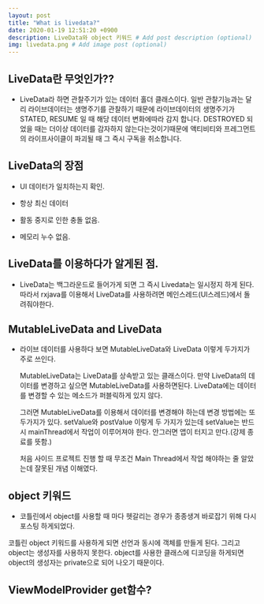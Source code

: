 ```yaml
---
layout: post
title: "What is livedata?"
date: 2020-01-19 12:51:20 +0900
description: LiveData와 object 키워드 # Add post description (optional)
img: livedata.png # Add image post (optional)
---
```


## LiveData란 무엇인가??

- LiveData라 하면 관찰주기가 있는 데이터 홀더 클래스이다. 일반 관찰기능과는 달리 라이브데이터는 생명주기를 관찰하기 때문에 라이브데이터의 생명주기가
  STATED, RESUME 일 때 해당 데이터 변화에따라 감지 합니다. DESTROYED 되었을 때는 더이상 데이터를 감자하지 않는다는것이기때문에 액티비티와 프레그먼트의 라이프사이클이 파괴될 때 그 즉시 구독을 취소합니다.

## LiveData의 장점

- UI 데이터가 일치하는지 확인.

- 항상 최신 데이터

- 활동 중지로 인한 충돌 없음.

- 메모리 누수 없음.

## LiveData를 이용하다가 알게된 점.

- LiveData는 백그라운드로 들어가게 되면 그 즉시 Livedata는 일시정지 하게 된다. 따라서 rxjava를 이용해서 LiveData를 사용하려면 메인스레드(UI스레드)에서 돌려줘야한다.

## MutableLiveData and LiveData

- 라이브 데이터를 사용하다 보면 MutableLiveData와 LiveData 이렇게 두가지가 주로 쓰인다.

  MutableLiveData는 LiveData를 상속받고 있는 클래스이다. 만약 LiveData의 데이터를 변경하고 싶으면 MutableLiveData를 사용하면된다. LiveData에는 데이터를 변경할 수 있는 메소드가 퍼블릭하게 있지 않다.

  그러면 MutableLiveData를 이용해서 데이터를 변경해야 하는데 변경 방법에는 또 두가지가 있다. setValue와 postValue 이렇게 두 가지가 있는데 setValue는 반드시 mainThread에서 작업이 이루어져야 한다. 안그러면 앱이 터지고 만다.(강제 종료를 뜻함.)

  처음 사이드 프로젝트 진행 할 때 무조건 Main Thread에서 작업 해야하는 줄 알았는데 잘못된 개념 이해였다.

## object 키워드

- 코틀린에서 object를 사용할 때 마다 헷갈리는 경우가 종종생겨 바로잡기 위해 다시 포스팅 하게되었다.

코틀린 object 키워드를 사용하게 되면 선언과 동시에 객체를 만들게 된다. 그리고 object는 생성자를 사용하지 못한다. object를 사용한 클래스에 디코딩을 하게되면 object의 생성자는
private으로 되어 나오기 때문이다.

## ViewModelProvider get함수?
